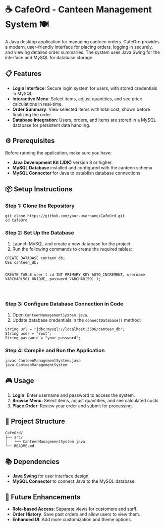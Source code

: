 <!DOCTYPE html>
<html lang="en">
<head>
  <meta charset="UTF-8">
  <meta name="viewport" content="width=device-width, initial-scale=1.0">
  <title>CafeOrd - Canteen Management System</title>
</head>
<body>

<h1>☕ CafeOrd - Canteen Management System 🍽️</h1>
<p>A Java desktop application for managing canteen orders. CafeOrd provides a modern, user-friendly interface for placing orders, logging in securely, and viewing detailed order summaries. The system uses Java Swing for the interface and MySQL for database storage.</p>

<h2>📋 Features</h2>
<ul>
  <li><strong>Login Interface</strong>: Secure login system for users, with stored credentials in MySQL.</li>
  <li><strong>Interactive Menu</strong>: Select items, adjust quantities, and see price calculations in real-time.</li>
  <li><strong>Order Summary</strong>: View selected items with total cost, shown before finalizing the order.</li>
  <li><strong>Database Integration</strong>: Users, orders, and items are stored in a MySQL database for persistent data handling.</li>
</ul>

<h2>⚙️ Prerequisites</h2>
<p>Before running the application, make sure you have:</p>
<ul>
  <li><strong>Java Development Kit (JDK)</strong> version 8 or higher.</li>
  <li><strong>MySQL Database</strong> installed and configured with the canteen schema.</li>
  <li><strong>MySQL Connector</strong> for Java to establish database connections.</li>
</ul>

<h2>📦 Setup Instructions</h2>

<h3>Step 1: Clone the Repository</h3>
<pre><code>git clone https://github.com/your-username/CafeOrd.git
cd CafeOrd
</code></pre>

<h3>Step 2: Set Up the Database</h3>
<ol>
  <li>Launch MySQL and create a new database for the project.</li>
  <li>Run the following commands to create the required tables:</li>
</ol>
<pre><code>CREATE DATABASE canteen_db;
USE canteen_db;

CREATE TABLE user (
    id INT PRIMARY KEY AUTO_INCREMENT,
    username VARCHAR(50) UNIQUE,
    password VARCHAR(50)
);

</code></pre>

<h3>Step 3: Configure Database Connection in Code</h3>
<ol>
  <li>Open <code>CanteenManagementSystem.java</code>.</li>
  <li>Update database credentials in the <code>connectDatabase()</code> method:</li>
</ol>
<pre><code>String url = "jdbc:mysql://localhost:3306/canteen_db";
String user = "root";
String password = "your_password";
</code></pre>

<h3>Step 4: Compile and Run the Application</h3>
<pre><code>javac CanteenManagementSystem.java
java CanteenManagementSystem
</code></pre>

<h2>🎮 Usage</h2>
<ol>
  <li><strong>Login</strong>: Enter username and password to access the system.</li>
  <li><strong>Browse Menu</strong>: Select items, adjust quantities, and see calculated costs.</li>
  <li><strong>Place Order</strong>: Review your order and submit for processing.</li>
</ol>

<h2>📁 Project Structure</h2>
<pre><code>CafeOrd/
├── src/
│   └── CanteenManagementSystem.java
└── README.md
</code></pre>

<h2>📚 Dependencies</h2>
<ul>
  <li><strong>Java Swing</strong> for user interface design.</li>
  <li><strong>MySQL Connector</strong> to connect Java to the MySQL database.</li>
</ul>

<h2>🚀 Future Enhancements</h2>
<ul>
  <li><strong>Role-based Access</strong>: Separate views for customers and staff.</li>
  <li><strong>Order History</strong>: Save past orders and allow users to view them.</li>
  <li><strong>Enhanced UI</strong>: Add more customization and theme options.</li>
</ul>

</body>
</html>
